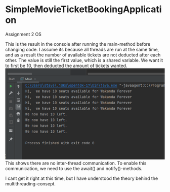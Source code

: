 # SimpleMovieTicketBookingApplication
Assignment 2 OS



This is the result in the console after running the main-method before changing code. I assume its because all threads are run at the same time, 
and as a result the number of available tickets are not deducted after each other. The value is still the first value, which is a shared variable. We want it to first be 10, then deducted the amount of tickets wanted. 
![img.png](img.png) 
This shows there are no inter-thread communication. To enable this communication, we need to use the await() and notify()-methods. 

I cant get it right at this time, but I have understood the theory behind the multithreading-consept. 